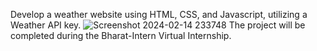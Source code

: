 Develop a weather website using HTML, CSS, and Javascript, utilizing a Weather API key.
![Screenshot 2024-02-14 233748](https://github.com/Shravan9393/Weather-Website/assets/130574591/03e6a9c3-bdc0-467b-a3a7-77855c4323fb)
The project will be completed during the Bharat-Intern Virtual Internship.
